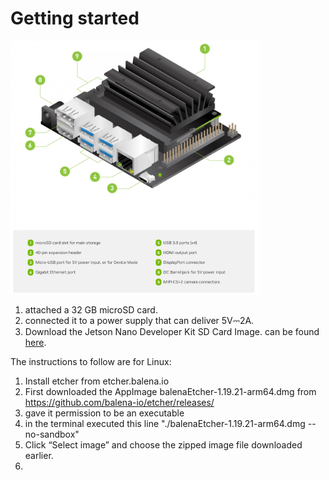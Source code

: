 # Getting started

<img src="img/Jetson_nano.png" alt="Jtson Nano" width="400" height="auto">

1. attached a 32 GB microSD card.
2. connected it to a power supply that can deliver 5V⎓2A.
3. Download the Jetson Nano Developer Kit SD Card Image. can be found [here](https://developer.nvidia.com/embedded/learn/get-started-jetson-nano-devkit#write).

The instructions to follow are for Linux:
1. Install etcher from etcher.balena.io
2. First downloaded the AppImage balenaEtcher-1.19.21-arm64.dmg from https://github.com/balena-io/etcher/releases/
3. gave it permission to be an executable 
4. in the terminal executed this line "./balenaEtcher-1.19.21-arm64.dmg --no-sandbox"
5. Click “Select image” and choose the zipped image file downloaded earlier.
6. 
